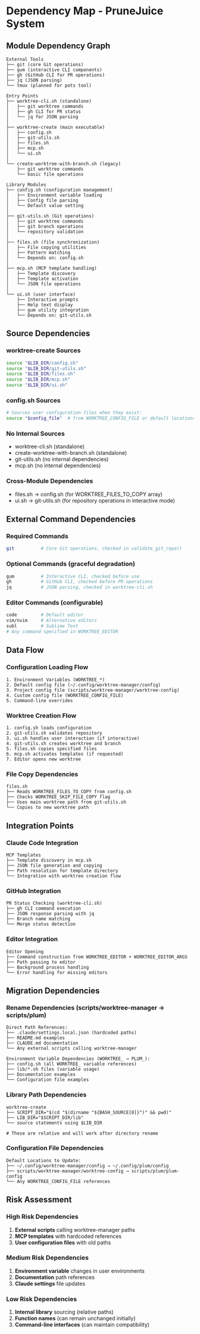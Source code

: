 # Dependency Map - PruneJuice System

## Module Dependency Graph

```
External Tools
├── git (core Git operations)
├── gum (interactive CLI components)
├── gh (GitHub CLI for PR operations)
├── jq (JSON parsing)
└── tmux (planned for pots tool)

Entry Points
├── worktree-cli.sh (standalone)
│   ├── git worktree commands
│   ├── gh CLI for PR status
│   └── jq for JSON parsing
│
├── worktree-create (main executable)
│   ├── config.sh
│   ├── git-utils.sh
│   ├── files.sh
│   ├── mcp.sh
│   └── ui.sh
│
└── create-worktree-with-branch.sh (legacy)
    ├── git worktree commands
    └── basic file operations

Library Modules
├── config.sh (configuration management)
│   ├── Environment variable loading
│   ├── Config file parsing
│   └── Default value setting
│
├── git-utils.sh (Git operations)
│   ├── git worktree commands
│   ├── git branch operations
│   └── repository validation
│
├── files.sh (file synchronization)
│   ├── File copying utilities
│   ├── Pattern matching
│   └── Depends on: config.sh
│
├── mcp.sh (MCP template handling)
│   ├── Template discovery
│   ├── Template activation
│   └── JSON file operations
│
└── ui.sh (user interface)
    ├── Interactive prompts
    ├── Help text display
    ├── gum utility integration
    └── Depends on: git-utils.sh
```

## Source Dependencies

### worktree-create Sources
```bash
source "$LIB_DIR/config.sh"
source "$LIB_DIR/git-utils.sh"
source "$LIB_DIR/files.sh"
source "$LIB_DIR/mcp.sh"
source "$LIB_DIR/ui.sh"
```

### config.sh Sources
```bash
# Sources user configuration files when they exist:
source "$config_file"  # from WORKTREE_CONFIG_FILE or default locations
```

### No Internal Sources
- worktree-cli.sh (standalone)
- create-worktree-with-branch.sh (standalone)
- git-utils.sh (no internal dependencies)
- mcp.sh (no internal dependencies)

### Cross-Module Dependencies
- files.sh → config.sh (for WORKTREE_FILES_TO_COPY array)
- ui.sh → git-utils.sh (for repository operations in interactive mode)

## External Command Dependencies

### Required Commands
```bash
git          # Core Git operations, checked in validate_git_repo()
```

### Optional Commands (graceful degradation)
```bash
gum          # Interactive CLI, checked before use
gh           # GitHub CLI, checked before PR operations
jq           # JSON parsing, checked in worktree-cli.sh
```

### Editor Commands (configurable)
```bash
code         # Default editor
vim/nvim     # Alternative editors
subl         # Sublime Text
# Any command specified in WORKTREE_EDITOR
```

## Data Flow

### Configuration Loading Flow
```
1. Environment Variables (WORKTREE_*)
2. Default config file (~/.config/worktree-manager/config)
3. Project config file (scripts/worktree-manager/worktree-config)
4. Custom config file (WORKTREE_CONFIG_FILE)
5. Command-line overrides
```

### Worktree Creation Flow
```
1. config.sh loads configuration
2. git-utils.sh validates repository
3. ui.sh handles user interaction (if interactive)
4. git-utils.sh creates worktree and branch
5. files.sh copies specified files
6. mcp.sh activates templates (if requested)
7. Editor opens new worktree
```

### File Copy Dependencies
```
files.sh
├── Reads WORKTREE_FILES_TO_COPY from config.sh
├── Checks WORKTREE_SKIP_FILE_COPY flag
├── Uses main worktree path from git-utils.sh
└── Copies to new worktree path
```

## Integration Points

### Claude Code Integration
```
MCP Templates
├── Template discovery in mcp.sh
├── JSON file generation and copying
├── Path resolution for template directory
└── Integration with worktree creation flow
```

### GitHub Integration
```
PR Status Checking (worktree-cli.sh)
├── gh CLI command execution
├── JSON response parsing with jq
├── Branch name matching
└── Merge status detection
```

### Editor Integration
```
Editor Opening
├── Command construction from WORKTREE_EDITOR + WORKTREE_EDITOR_ARGS
├── Path passing to editor
├── Background process handling
└── Error handling for missing editors
```

## Migration Dependencies

### Rename Dependencies (scripts/worktree-manager → scripts/plum)
```
Direct Path References:
├── .claude/settings.local.json (hardcoded paths)
├── README.md examples
├── CLAUDE.md documentation
└── Any external scripts calling worktree-manager

Environment Variable Dependencies (WORKTREE_ → PLUM_):
├── config.sh (all WORKTREE_ variable references)
├── lib/*.sh files (variable usage)
├── Documentation examples
└── Configuration file examples
```

### Library Path Dependencies
```
worktree-create
├── SCRIPT_DIR="$(cd "$(dirname "${BASH_SOURCE[0]}")" && pwd)"
├── LIB_DIR="$SCRIPT_DIR/lib"
└── source statements using $LIB_DIR

# These are relative and will work after directory rename
```

### Configuration File Dependencies
```
Default Locations to Update:
├── ~/.config/worktree-manager/config → ~/.config/plum/config
├── scripts/worktree-manager/worktree-config → scripts/plum/plum-config
└── Any WORKTREE_CONFIG_FILE references
```

## Risk Assessment

### High Risk Dependencies
1. **External scripts** calling worktree-manager paths
2. **MCP templates** with hardcoded references
3. **User configuration files** with old paths

### Medium Risk Dependencies  
1. **Environment variable** changes in user environments
2. **Documentation** path references
3. **Claude settings** file updates

### Low Risk Dependencies
1. **Internal library** sourcing (relative paths)
2. **Function names** (can remain unchanged initially)
3. **Command-line interfaces** (can maintain compatibility)